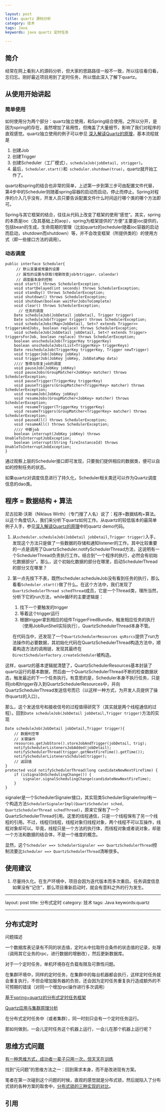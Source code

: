 ```yaml
---

layout: post
title: quartz 源码分析
category: 技术
tags: Java
keywords: java quartz 定时任务

---
```


## 简介

经常在网上看别人的源码分析，但大家的思路路径一般不一致，所以往往看归看，忘归忘。刚好最近项目用到了定时任务，所以借此深入了解下quartz。


## 从使用开始讲起

### 简单使用

如何使用分为两个部分：quartz独立使用，和Spring结合使用。之所以分开，是因为spring的存在，虽然增加了易用性，但掩盖了大量细节，影响了我们对程序的直观感觉。quartz独立使用的例子可以参见 [深入解读Quartz的原理][]，基本流程就是

1. 创建Job
2. 创建Trigger
3. 创建Scheduler（工厂模式），`scheduleJob(jobDetail, strigger)`。
4. 最后，`Scheduler.start()`和` scheduler.shutdown(true)`，quartz就开始工作了。

quartz和spring的结合也非常的简单，上述第一步到第三步可由配置文件代替，第4步中的Scheduler则随着spring容器的启动而启动，停止而停止。Spring对程序的介入几乎没有，开发人员只要告诉配置文件什么时间运行哪个类的哪个方法即可。

Spring与其它框架的结合，往往从代码上改变了框架的使用“感觉”。其实，spring的本质是ioc（及其基础上的aop），spring为框架提供的“方便”主要是ioc提供的，包括bean的生成，生命周期的管理（比如quartz的scheduler随着ioc容器的启动而启动，shutdown而shutdown）等，并不会改变框架（所提供类的）的使用方式（即一些接口方法的调用）。

### 动态调度

    public interface Scheduler{
         // 默认变量或常量的设置
         // 属性的设置与获取(增删改查job与trigger、calendar)
         // 调度器本身的控制
        void start() throws SchedulerException;
        void startDelayed(int seconds) throws SchedulerException;
        void standby() throws SchedulerException;
        void shutdown() throws SchedulerException;
        void shutdown(boolean waitForJobsToComplete)
        void clear() throws SchedulerException;
          // 任务的调度
        Date scheduleJob(JobDetail jobDetail, Trigger trigger)
        Date scheduleJob(Trigger trigger) throws SchedulerException;
        void scheduleJobs(Map<JobDetail, Set<? extends Trigger>> triggersAndJobs, boolean replace) throws SchedulerException;
        void scheduleJob(JobDetail jobDetail, Set<? extends Trigger> triggersForJob, boolean replace) throws SchedulerException;
        boolean unscheduleJob(TriggerKey triggerKey)
        boolean unscheduleJobs(List<TriggerKey> triggerKeys)
        Date rescheduleJob(TriggerKey triggerKey, Trigger newTrigger) 
        void triggerJob(JobKey jobKey)
        void triggerJob(JobKey jobKey, JobDataMap data)
        //// 暂停与恢复job的调度
        void pauseJob(JobKey jobKey)
        void pauseJobs(GroupMatcher<JobKey> matcher) throws SchedulerException;
        void pauseTrigger(TriggerKey triggerKey)
        void pauseTriggers(GroupMatcher<TriggerKey> matcher) throws SchedulerException;
        void resumeJob(JobKey jobKey)
        void resumeJobs(GroupMatcher<JobKey> matcher) throws SchedulerException;
        void resumeTrigger(TriggerKey triggerKey)
        void resumeTriggers(GroupMatcher<TriggerKey> matcher) throws SchedulerException;
        void pauseAll() throws SchedulerException;
        void resumeAll() throws SchedulerException;
        //// 中断job
        boolean interrupt(JobKey jobKey) throws UnableToInterruptJobException;
        boolean interrupt(String fireInstanceId) throws UnableToInterruptJobException;
    }
    
通过观察上层的Scheduler接口即可发现，只要我们提供相应的数据类，便可以自如的控制任务的状态。

如果quartz对调度信息进行了持久化，Scheduler相关类还可以作为Quartz调度信息的dao类。


## 程序 = 数据结构 + 算法

尼古拉斯·沃斯（Niklaus Wirth）（专门搜了人名）说了：程序=数据结构+算法。以这个角度切入，我们来分析下quartz如何工作。从quartz的较低版本的最简单例子入手，参见[深入解读Quartz的原理][]中的quartz demo代码。

1. 从`scheduler.scheduleJob(JobDetail jobDetail,Trigger trigger)`入手，发现这个方法只是做了一些数据的存储和通知listener的工作。其中比较重要的一点是调用了QuartzScheduler.notifySchedulerThread方法，这说明有一个SchedulerThread负责执行工作。结合到“一个程序的执行，必然会有初始化数据部分”。那么，这个初始化数据的部分在哪里，启动SchedulerThread的部分又在哪里？

2. 第一点先按下不表，既然scheduler.scheduleJob没有看到任务的执行，那么看看`Scheduler.start()`做了什么。在这个方法中，我们发现了`QuartzSchedulerThread schedThread`成员，它是一个Thread类，理所当然，分析下它的run方法，while循环的主要逻辑是：

    1.	找下一个要触发的trigger
    2.	等着这个trigger运行
    3.	根据trigger拿到相应的组件TriggerFiredBundle，触发相应任务的执行（使用JobRunShell实际执行），QuartzSchedulerThread本身不管。
    
    在代码当中，还发现了一个`QuartzSchedulerResources qsRsrcs`提供了run方法操作的必要数据，其初始化代码在QuartzSchedulerThread构造方法中，顺着构造方法的调用链，发现其最终在`DirectSchedulerFactory.createScheduler`被构造。

这样，quartz的基本逻辑就清楚了，QuartzSchedulerResources基本封装了quartz运行的基本数据，然后由一个QuartzSchedulerThread不断的检查数据状态，触发最近的下一个任务执行。有意思的是，Scheduler本身不执行任务，只是将job和trigger存入到QuartzSchedulerResources中，并向QuartzSchedulerThread发送信号而已（以这样一种方式，为开发人员提供了操作quartz的入口）。

那么，这个发送信号和接收信号的过程值得研究下（其实就是两个线程通信的过程）。回到`Date scheduleJob(JobDetail jobDetail,Trigger trigger)`方法的实现
            
    Date scheduleJob(JobDetail jobDetail,Trigger trigger){
        // 数据判空等
        // 关键操作
        resources.getJobStore().storeJobAndTrigger(jobDetail, trig);
        notifySchedulerListenersJobAdded(jobDetail);
        notifySchedulerThread(trigger.getNextFireTime().getTime());
        notifySchedulerListenersSchduled(trigger);
        // 返回值
    }
    protected void notifySchedulerThread(long candidateNewNextFireTime) {
        if (isSignalOnSchedulingChange()) {
            signaler.signalSchedulingChange(candidateNewNextFireTime);
        }
    }
    
signaler是一个SchedulerSignaler接口，其实现类SchedulerSignalerImpl有一个构造方法`SchedulerSignalerImpl(QuartzScheduler sched, QuartzSchedulerThread schedThread)`，原来它保有了一个QuartzSchedulerThread引用。这里的线程通信，只是一个线程保有了另一个线程的引用。不过，线程归线程，线程对象归线程对象，两个线程不可以互操作，线程对象却可以。毕竟，线程只是一个方法的执行体，而线程对象或者说对象，却是一个方法和数据的结合体，不是一个维度的概念。

显然，这个`Scheduler ==> SchedulerSignaler ==> QuartzSchedulerThread`控制流要比`Scheduler ==> QuartzSchedulerThread`清晰很多。


## 使用建议

1. 尽量持久化。在生产环境中，项目会因为迭代版本而多次重启。任务调度信息如果没有“记住”，那么项目重新启动时，就会有意料之外的行为发生。

---

layout: post
title: 分布式定时
category: 技术
tags: Java
keywords:quartz 

---

## 分布式定时

问题描述

一个数据库表记录有不同的状态值，定时从中拉取符合条件的状态值的记录，处理（调用其它业务的rpc，进行数据的增删改），然后更新数据库。

对于一个定时任务，单机环境存在负载有限及可靠性问题。

在集群环境中，同样的定时任务，在集群中的每台机器都会执行，这样定时任务就会重复执行，不但会增加服务器的负担，还会因为定时任务重复执行造成额外的不可预期的错误（对同一个增加rpc操作进行多次调用）

[基于spring+quartz的分布式定时任务框架](http://www.cnblogs.com/aaronfeng/p/5537177.html)

[Quartz应用与集群原理分析](https://tech.meituan.com/mt-crm-quartz.html)


在分布式定时任务中（或者集群），同一时刻只会有一个定时任务运行。

那如何做到，一会儿定时任务这个机器上运行，一会儿在那个机器上运行呢？

## 思维方式问题

[有一种思维方式，成功者一辈子只用一次，但天天在训练](http://36kr.com/p/5057329.html)

找到“元问题”的思维方法之一：回到需求本身，而不是改进现有方案。

笔者在第一次碰到这个问题的时候，直观的感觉就是分布式锁，然后就陷入了分布式锁的各种方案的取舍中，[分布式锁的三种实现的对比](http://www.jianshu.com/p/c2b4aa7a12f1)。

## 引用



[深入解读Quartz的原理]: http://lavasoft.blog.51cto.com/62575/181907/